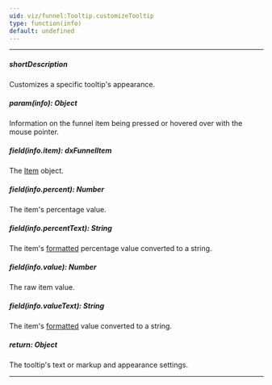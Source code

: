 ```yaml
---
uid: viz/funnel:Tooltip.customizeTooltip
type: function(info)
default: undefined
---
```

---
##### shortDescription
Customizes a specific tooltip's appearance.

##### param(info): Object
Information on the funnel item being pressed or hovered over with the mouse pointer.

##### field(info.item): dxFunnelItem
The [Item](/api-reference/10%20UI%20Components/dxFunnel/6%20Item '/Documentation/ApiReference/UI_Components/dxFunnel/Item/') object.

##### field(info.percent): Number
The item's percentage value.

##### field(info.percentText): String
The item's [formatted](/api-reference/10%20UI%20Components/dxFunnel/1%20Configuration/label/format.md '/Documentation/ApiReference/UI_Components/dxFunnel/Configuration/label/#format') percentage value converted to a string.

##### field(info.value): Number
The raw item value.

##### field(info.valueText): String
The item's [formatted](/api-reference/10%20UI%20Components/dxFunnel/1%20Configuration/label/format.md '/Documentation/ApiReference/UI_Components/dxFunnel/Configuration/label/#format') value converted to a string.

##### return: Object
The tooltip's text or markup and appearance settings.

---
